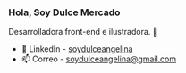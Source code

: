 ### Hola, Soy Dulce Mercado
Desarrolladora front-end e ilustradora. 👋
- 💬 LinkedIn - [soydulceangelina](https://www.linkedin.com/in/soydulceangelina/) 
- 📫 Correo - <soydulceangelina@gmail.com>


<!--
**soydulceangelina/soydulceangelina** is a ✨ _special_ ✨ repository because its `README.md` (this file) appears on your GitHub profile.

Here are some ideas to get you started:

- 🔭 I’m currently working on ...
- 🌱 I’m currently learning ...
- 👯 I’m looking to collaborate on ...
- 🤔 I’m looking for help with ...
- 💬 Ask me about ...
- 📫 How to reach me: ...
- 😄 Pronouns: ...
- ⚡ Fun fact: ...
-->
